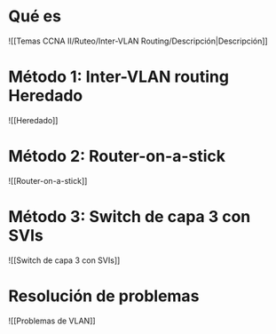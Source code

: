 
# Qué es

![[Temas CCNA II/Ruteo/Inter-VLAN Routing/Descripción|Descripción]]

# Método 1: Inter-VLAN routing Heredado

![[Heredado]]

# Método 2: Router-on-a-stick

![[Router-on-a-stick]]

# Método 3: Switch de capa 3 con SVIs

![[Switch de capa 3 con SVIs]]

# Resolución de problemas

![[Problemas de VLAN]]